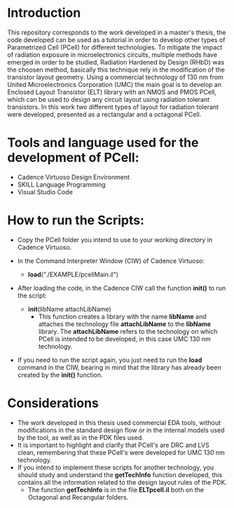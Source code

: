 # Introduction

This repository corresponds to the work developed in a master's thesis, the code developed can be used as a tutorial in order to develop other types of Parametrized Cell (PCell) for different technologies.
To mitigate the impact of radiation exposure in microelectronics circuits, multiple methods have emerged in order to be studied, Radiation Hardened by Design (RHbD) was the choosen method, basically this technique rely in the modification of the transistor layout geometry.
Using a commercial technology of 130 nm from United Microelectronics Corporation (UMC) the main goal is to develop an Enclosed Layout Transistor (ELT) library with an NMOS and PMOS PCell, which can be used to design any circuit layout using radiation tolerant transistors. In this work two different types of layout for radiation tolerant were developed, presented as a rectangular and a octagonal PCell.

# Tools and language used for the development of PCell:

* Cadence Virtuoso Design Environment
* SKILL Language Programming
* Visual Studio Code

# How to run the Scripts:

* Copy the PCell folder you intend to use to your working directory in Cadence Virtuoso.
* In the Command Interpreter Window (CIW) of Cadence Virtuoso:  
  * **load**("./EXAMPLE/pcellMain.il")
 
* After loading the code, in the Cadence CIW call the function **init()** to run the script: 
  * **init**(libName attachLibName)
    * This function creates a library with the name **libName** and attaches the technology file **attachLibName** to the **libName** library. The **attachLibName** refers to the technology on which PCell is intended to be developed, in this case UMC 130 nm technology. 

* If you need to run the script again, you just need to run the **load** command in the CIW, bearing in mind that the library has already been created by the **init()** function.

# Considerations

* The work developed in this thesis used commercial EDA tools, without modifications in the standard design flow or in the internal models used by the tool, as well as in the PDK files used. 
* It is important to highlight and clarify that PCell's are DRC and LVS clean, remembering that these PCell's were developed for UMC 130 nm technology.
* If you intend to implement these scripts for another technology, you should study and understand the **getTechInfo** function developed, this contains all the information related to the design layout rules of the PDK.
  * The function **getTechInfo** is in the file **ELTpcell.il** both on the Octagonal and Recangular folders.
